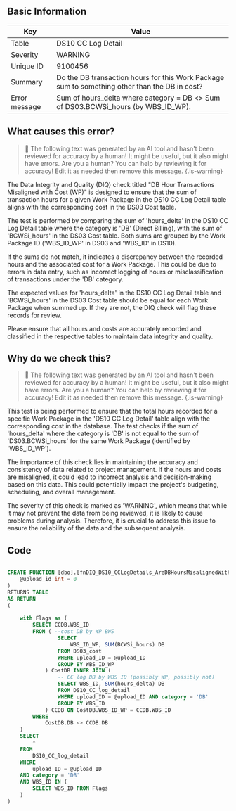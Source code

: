 ## Basic Information
| Key         | Value          |
|-------------|----------------|
| Table       | DS10 CC Log Detail |
| Severity    | WARNING |
| Unique ID   | 9100456   |
| Summary     | Do the DB transaction hours for this Work Package sum to something other than the DB in cost? |
| Error message | Sum of hours_delta where category = DB <> Sum of DS03.BCWSi_hours (by WBS_ID_WP). |

## What causes this error?

> :robot: The following text was generated by an AI tool and hasn't been reviewed for accuracy by a human! It might be useful, but it also might have errors. Are you a human? You can help by reviewing it for accuracy! Edit it as needed then remove this message.
{.is-warning}

The Data Integrity and Quality (DIQ) check titled "DB Hour Transactions Misaligned with Cost (WP)" is designed to ensure that the sum of transaction hours for a given Work Package in the DS10 CC Log Detail table aligns with the corresponding cost in the DS03 Cost table. 

The test is performed by comparing the sum of 'hours_delta' in the DS10 CC Log Detail table where the category is 'DB' (Direct Billing), with the sum of 'BCWSi_hours' in the DS03 Cost table. Both sums are grouped by the Work Package ID ('WBS_ID_WP' in DS03 and 'WBS_ID' in DS10).

If the sums do not match, it indicates a discrepancy between the recorded hours and the associated cost for a Work Package. This could be due to errors in data entry, such as incorrect logging of hours or misclassification of transactions under the 'DB' category. 

The expected values for 'hours_delta' in the DS10 CC Log Detail table and 'BCWSi_hours' in the DS03 Cost table should be equal for each Work Package when summed up. If they are not, the DIQ check will flag these records for review. 

Please ensure that all hours and costs are accurately recorded and classified in the respective tables to maintain data integrity and quality.
## Why do we check this?

> :robot: The following text was generated by an AI tool and hasn't been reviewed for accuracy by a human! It might be useful, but it also might have errors. Are you a human? You can help by reviewing it for accuracy! Edit it as needed then remove this message.
{.is-warning}

This test is being performed to ensure that the total hours recorded for a specific Work Package in the 'DS10 CC Log Detail' table align with the corresponding cost in the database. The test checks if the sum of 'hours_delta' where the category is 'DB' is not equal to the sum of 'DS03.BCWSi_hours' for the same Work Package (identified by 'WBS_ID_WP').

The importance of this check lies in maintaining the accuracy and consistency of data related to project management. If the hours and costs are misaligned, it could lead to incorrect analysis and decision-making based on this data. This could potentially impact the project's budgeting, scheduling, and overall management. 

The severity of this check is marked as 'WARNING', which means that while it may not prevent the data from being reviewed, it is likely to cause problems during analysis. Therefore, it is crucial to address this issue to ensure the reliability of the data and the subsequent analysis.
## Code

```sql

CREATE FUNCTION [dbo].[fnDIQ_DS10_CCLogDetails_AreDBHoursMisalignedWithDS03WP] (
	@upload_id int = 0
)
RETURNS TABLE
AS RETURN
(
	
	with Flags as (
		SELECT CCDB.WBS_ID
		FROM ( --cost DB by WP BWS
				SELECT 
					WBS_ID_WP, SUM(BCWSi_hours) DB
				FROM DS03_cost
				WHERE upload_ID = @upload_ID
				GROUP BY WBS_ID_WP
			) CostDB INNER JOIN (
				-- CC log DB by WBS ID (possibly WP, possibly not)
				SELECT WBS_ID, SUM(hours_delta) DB
				FROM DS10_CC_log_detail
				WHERE upload_ID = @upload_ID AND category = 'DB'
				GROUP BY WBS_ID
			) CCDB ON CostDB.WBS_ID_WP = CCDB.WBS_ID
		WHERE
			CostDB.DB <> CCDB.DB
	)
	SELECT 
		*
	FROM 
		DS10_CC_log_detail
	WHERE 
		upload_ID = @upload_ID
	AND category = 'DB'
	AND WBS_ID IN (
		SELECT WBS_ID FROM Flags
	)
)
```
